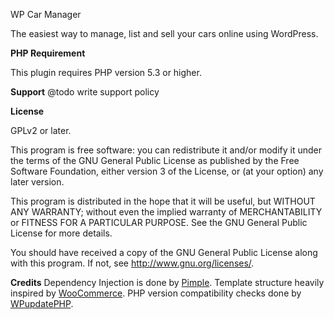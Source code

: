 WP Car Manager

The easiest way to manage, list and sell your cars online using WordPress.

**PHP Requirement**

This plugin requires PHP version 5.3 or higher.

**Support**
@todo write support policy

**License**

GPLv2 or later.

This program is free software: you can redistribute it and/or modify
it under the terms of the GNU General Public License as published by
the Free Software Foundation, either version 3 of the License, or
(at your option) any later version.

This program is distributed in the hope that it will be useful,
but WITHOUT ANY WARRANTY; without even the implied warranty of
MERCHANTABILITY or FITNESS FOR A PARTICULAR PURPOSE.  See the
GNU General Public License for more details.

You should have received a copy of the GNU General Public License
along with this program.  If not, see <http://www.gnu.org/licenses/>.

**Credits**
Dependency Injection is done by [Pimple](https://github.com/silexphp/Pimple).
Template structure heavily inspired by [WooCommerce](https://github.com/woothemes/woocommerce).
PHP version compatibility checks done by [WPupdatePHP](https://github.com/WPupdatePHP/wp-update-php).